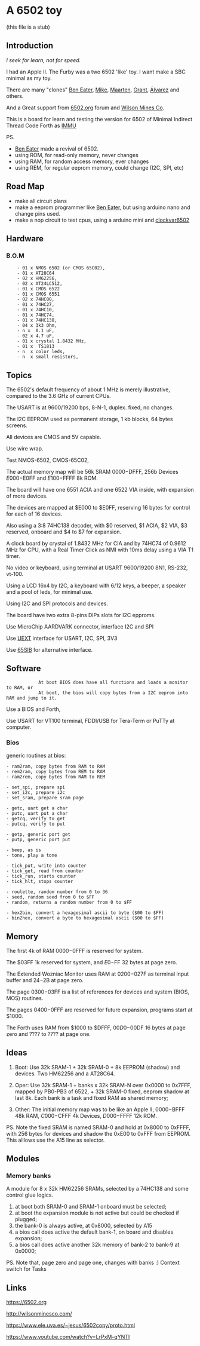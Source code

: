 # A 6502 toy

(this file is a stub)

## Introduction

_I seek for learn, not for speed._

I had an Apple II. The Furby was a two 6502 'like' toy. I want make a SBC minimal as my toy.

There are many "clones" [Ben Eater](https://eater.net/6502), [Mike](https://github.com/mike42/6502-computer), [Maarten](https://github.com/maarten-pennings/6502/tree/master), [Grant](http://searle.x10host.com/6502/Simple6502.html), [Álvarez](https://www.ele.uva.es/~jesus/6502copy/proto.html) and others.

And a Great support from [6502.org](http://6502.org/) forum and [Wilson Mines Co](http://wilsonminesco.com/).

This is a board for learn and testing the version for 6502 of Minimal Indirect Thread Code Forth as [IMMU](https://github.com/agsb/immu)

PS.

- [Ben Eater](https://www.youtube.com/watch?v=LnzuMJLZRdU) made a revival of 6502. 
- using ROM, for read-only memory, never changes
- using RAM, for random access memory, ever changes
- using REM, for regular eeprom memory, could change (I2C, SPI, etc)
        
## Road Map

- make all circuit plans
- make a eeprom programmer like [Ben Eater](https://github.com/beneater/eeprom-programmer), but using arduino nano and change pins used.
- make a nop circuit to test cpus, using a arduino mini and [clockvar6502](https://github.com/maarten-pennings/6502/blob/master/1clock/clockvar6502)
        
## Hardware

### B.O.M

        - 01 x NMOS 6502 (or CMOS 65C02),
        - 01 x AT28C64
        - 02 x HM62256,
        - 02 x AT24LC512, 
        - 01 x CMOS 6522
        - 01 x CMOS 6551
        - 02 x 74HC00,
        - 01 x 74HC27,
        - 01 x 74HC10,
        - 01 x 74HC74,
        - 01 x 74HC138,
        - 04 x 3k3 Ohm,
        - n x  0.1 uF,
        - 02 x 4.7 uF,
        - 01 x crystal 1.8432 MHz,
        - 01 x  TS1813
        - n  x color leds,
        - n  x small resistors,

## Topics

The 6502's default frequency of about 1 MHz is merely illustrative, compared to the 3.6 GHz of current CPUs.
   
The USART is at 9600/19200 bps, 8-N-1, duplex. fixed, no changes.

The I2C EEPROM used as permanent storage, 1 kb blocks, 64 bytes screens.
        
All devices are CMOS and 5V capable.        

Use wire wrap. 

Test NMOS-6502, CMOS-65C02,

The actual memory map will be 56k SRAM $0000-$DFFF, 256b Devices $E000-$E0FF and $E100-$FFFF 8k ROM. 

The board will have one 6551 ACIA and one 6522 VIA inside, with expansion of more devices.

The devices are mapped at $E000 to $E0FF, reserving 16 bytes for control for each of 16 devices.

Also using a 3:8 74HC138 decoder, with $0 reserved, $1 ACIA, $2 VIA, $3 reserved, onboard and $4 to $7 for expansion.

A clock board by crystal of 1.8432 MHz for CIA and by 74HC74 of 0.9612 MHz for CPU, with a Real Timer Click as NMI with 10ms delay using a VIA T1 timer.

No video or keyboard, using terminal at USART 9600/19200 8N1, RS-232, vt-100.

Using a LCD 16x4 by I2C, a keyboard with 6/12 keys, a beeper, a speaker and a pool of leds, for minimal use.

Using I2C and SPI protocols and devices. 

The board have two extra 8-pins DIPs slots for I2C epproms.

Use MicroChip AARDVARK connector, interface I2C and SPI

Use [UEXT](https://en.wikipedia.org/wiki/UEXT) interface for USART, I2C, SPI, 3V3

Use [65SIB](http://forum.6502.org/viewtopic.php?t=1064&start=105) for alternative interface.

## Software

                At boot BIOS does have all functions and loads a monitor to RAM, or 
                At boot, the bios will copy bytes from a I2C eeprom into RAM and jump to it.

Use a BIOS and Forth, 

Use USART for VT100 terminal, FDDI/USB for Tera-Term or PuTTy at computer.

### Bios

generic routines at bios:

    - ram2ram, copy bytes from RAM to RAM
    - rem2ram, copy bytes from REM to RAM
    - ram2rem, copy bytes from RAM to REM
    
    - set_spi, prepare spi
    - set_i2c, prepare i2c
    - set_sram, prepare sram page
    
    - getc, uart get a char 
    - putc, uart put a char
    - getcq, verify to get
    - putcq, verify to put
    
    - getp, generic port get
    - putp, generic port put
    
    - beep, as is
    - tone, play a tone
    
    - tick_put, write into counter
    - tick_get, read from counter
    - tick_run, starts counter
    - tick_hlt, stops counter
    
    - roulette, random number from 0 to 36
    - seed, random seed from 0 to $FF
    - random, returns a random number from 0 to $FF

    - hex2bin, convert a hexagesimal ascii to byte ($00 to $FF)
    - bin2hex, convert a byte to hexagesimal ascii ($00 to $FF)
    
## Memory 

The first 4k of RAM $0000-$0FFF is reserved for system.

The $03FF 1k reserved for system, and $E0-$FF 32 bytes at page zero. 

The Extended Wozniac Monitor uses RAM at $0200-$027F as terminal input buffer and $24-$2B at page zero. 

The page $0300-$03FF is a list of references for devices and system (BIOS, MOS) routines.

The pages $0400-$0FFF are reserved for future expansion, programs start at $1000.

The Forth uses RAM from $1000 to $DFFF, $00D0-$00DF 16 bytes at page zero and ???? to ???? at page one.

## Ideas

1. Boot: Use 32k SRAM-1 + 32k SRAM-0 + 8k EEPROM (shadow) and devices. Two HM62256 and a AT28C64.

2. Oper: Use 32k SRAM-1 + banks x 32k SRAM-N over 0x0000 to 0x7FFF, mapped by PB0-PB3 of 6522, + 32k SRAM-0 fixed, eeprom shadow at last 8k. Each bank is a task and fixed RAM as shared memory; 

3. Other: The initial memory map was to be like an Apple II, $0000-$BFFF 48k RAM, $C000-$CFFF 4k Devices, $D000-$FFFF 12k ROM.

PS. Note the fixed SRAM is named SRAM-0 and hold at 0x8000 to 0xFFFF, with 256 bytes for devices and shadow the 0xE00 to 0xFFF from EEPROM. This alllows use the A15 line as selector.

## Modules

### Memory banks

A module for 8 x 32k HM62256 SRAMs, selected by a 74HC138 and some control glue logics.

1. at boot both SRAM-0 and SRAM-1 onboard must be selected;
2. at boot the expansion module is not active but could be checked if plugged;
3. the bank-0 is always active, at 0x8000, selected by A15
4. a bios call does active the default bank-1, on board and disables expansion;
6. a bios call does active another 32k memory of bank-2 to bank-9 at 0x0000;

PS. Note that, page zero and page one, changes with banks :) Context switch for Tasks


## Links

https://6502.org

http://wilsonminesco.com/

https://www.ele.uva.es/~jesus/6502copy/proto.html

https://www.youtube.com/watch?v=LrPxM-qYNTI


